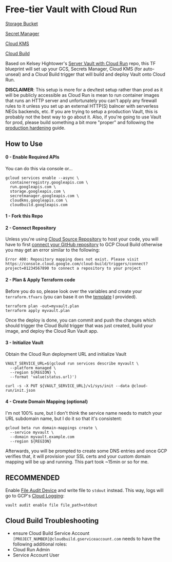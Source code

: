 # Free-tier Vault with Cloud Run

[Storage Bucket](https://registry.terraform.io/providers/hashicorp/google/latest/docs/resources/storage_bucket)

[Secret Manager](https://registry.terraform.io/providers/hashicorp/google/latest/docs/resources/secret_manager_secret)

[Cloud KMS](https://registry.terraform.io/providers/hashicorp/google/latest/docs/resources/kms_key_ring)

[Cloud Build](https://registry.terraform.io/providers/hashicorp/google/latest/docs/resources/cloudbuild_trigger)

Based on Kelsey Hightower's [Server Vault with Cloud Run](https://github.com/kelseyhightower/serverless-vault-with-cloud-run) repo, this TF blueprint will set up your GCS, Secrets Manager, Cloud KMS (for auto-unseal) and a Cloud Build trigger that will build and deploy Vault onto Cloud Run.  

**DISCLAIMER**: This setup is more for a dev/test setup rather than prod as it will be publicly accessible as Cloud Run is mean to run container images that runs an HTTP server and unfortunately you can't apply any firewall rules to it unless you set up an external HTTP(S) balncer with serverless NEGs backends, etc.  If you are trying to setup a production Vault, this is probably not the best way to go about it.  Also, if you're going to use Vault for prod, please build something a bit more "proper" and following the [production hardening](https://learn.hashicorp.com/tutorials/vault/production-hardening) guide.

## How to Use
#### 0 - Enable Required APIs
You can do this via console or... 
```
gcloud services enable --async \
  containerregistry.googleapis.com \
  run.googleapis.com \
  storage.googleapis.com \
  secretmanager.googleapis.com \
  cloudkms.googleapis.com \
  cloudbuild.googleapis.com
```

#### 1 - Fork this Repo

#### 2 - Connect Repository
Unless you're using [Cloud Source Repository](https://cloud.google.com/source-repositories/docs) to host your code, you will have to first [connect your GitHub repository](https://cloud.google.com/build/docs/automating-builds/github/connect-repo-github) to GCP Cloud Build otherwise you may get an error similar to the following:
```
Error 400: Repository mapping does not exist. Please visit https://console.cloud.google.com/cloud-build/triggers/connect?project=01234567890 to connect a repository to your project
```

#### 2 - Plan & Apply Terraform code
Before you do so, please look over the variables and create your `terraform.tfvars` (you can base it on the [template](./terraform.tfvars.template) I provided).
```
terraform plan -out=myvault.plan
terraform apply myvault.plan
```

Once the deploy is done, you can commit and push the changes which should trigger the Cloud Build trigger that was just created, build your image, and deploy the Cloud Run Vault app.


#### 3 - Initialize Vault
Obtain the Cloud Run deployment URL and initialize Vault

```
VAULT_SERVICE_URL=$(gcloud run services describe myvault \
  --platform managed \
  --region ${REGION} \
  --format 'value(status.url)')
```

```
curl -s -X PUT ${VAULT_SERVICE_URL}/v1/sys/init --data @cloud-run/init.json
```


#### 4 - Create Domain Mapping (optional)
I'm not 100% sure, but I don't think the service name needs to match your URL subdomain name, but I do it so that it's consistent:
```
gcloud beta run domain-mappings create \
  --service myvault \
  --domain myvault.example.com
  --region ${REGION}
```

Afterwards, you will be prompted to create some DNS entries and once GCP verifies that, it will provision your SSL certs and your custom domain mapping will be up and running.  This part took ~15min or so for me.


## RECOMMENDED
Enable [File Audit Device](https://www.vaultproject.io/docs/audit/file#file-audit-device) and write file to `stdout` instead.  This way, logs will go to GCP's [Cloud Logging](https://cloud.google.com/logging):
```
vault audit enable file file_path=stdout
```


## Cloud Build Troubleshooting
- ensure Cloud Build Service Account `[PROJECT_NUMBER]@cloudbuild.gserviceaccount.com` needs to have the following additional roles:
- Cloud Run Admin
- Service Account User
